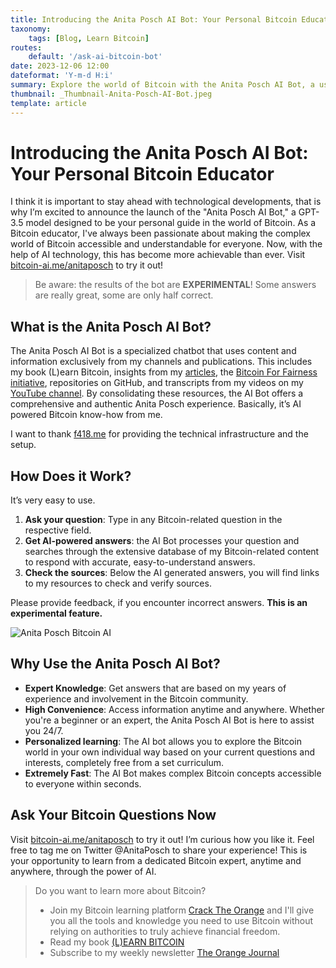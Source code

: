 ```yaml
---
title: Introducing the Anita Posch AI Bot: Your Personal Bitcoin Educator
taxonomy:
    tags: [Blog, Learn Bitcoin]
routes:
    default: '/ask-ai-bitcoin-bot'
date: 2023-12-06 12:00
dateformat: 'Y-m-d H:i'
summary: Explore the world of Bitcoin with the Anita Posch AI Bot, a user-friendly tool designed to provide AI-generated answers backed by my extensive resources.
thumbnail: _Thumbnail-Anita-Posch-AI-Bot.jpeg
template: article
---
```


# Introducing the Anita Posch AI Bot: Your Personal Bitcoin Educator

I think it is important to stay ahead with technological developments, that is why I’m excited to announce the launch of the "Anita Posch AI Bot," a GPT-3.5 model designed to be your personal guide in the world of Bitcoin. As a Bitcoin educator, I've always been passionate about making the complex world of Bitcoin accessible and understandable for everyone. Now, with the help of AI technology, this has become more achievable than ever.
Visit [bitcoin-ai.me/anitaposch](https://bitcoin-ai.me/anitaposch) to try it out!

> Be aware: the results of the bot are **EXPERIMENTAL**! Some answers are really great, some are only half correct.

## What is the Anita Posch AI Bot?

The Anita Posch AI Bot is a specialized chatbot that uses content and information exclusively from my channels and publications. This includes my book (L)earn Bitcoin, insights from my [articles](https://anitaposch.com), the [Bitcoin For Fairness initiative](https://bffbtc.org), repositories on GitHub, and transcripts from my videos on my [YouTube channel](https://youtube.com/@AnitaPosch). By consolidating these resources, the AI Bot offers a comprehensive and authentic Anita Posch experience. Basically, it’s AI powered Bitcoin know-how from me. 

I want to thank [f418.me](https://f418.me) for providing the technical infrastructure and the setup.

## How Does it Work?

It’s very easy to use. 

1. **Ask your question**: Type in any Bitcoin-related question in the respective field.
2. **Get AI-powered answers**: the AI Bot processes your question and searches through the extensive database of my Bitcoin-related content to respond with accurate, easy-to-understand answers.
3. **Check the sources**: Below the AI generated answers, you will find links to my resources to check and verify sources. 

Please provide feedback, if you encounter incorrect answers. **This is an experimental feature.**

![Anita Posch Bitcoin AI](_AI-Bot-Video.gif)

## Why Use the Anita Posch AI Bot?

* **Expert Knowledge**: Get answers that are based on my years of experience and involvement in the Bitcoin community.
* **High Convenience**: Access information anytime and anywhere. Whether you're a beginner or an expert, the Anita Posch AI Bot is here to assist you 24/7.
* **Personalized learning**: The AI bot allows you to explore the Bitcoin world in your own individual way based on your current questions and interests, completely free from a set curriculum.
* **Extremely Fast**: The AI Bot makes complex Bitcoin concepts accessible to everyone within seconds. 

## Ask Your Bitcoin Questions Now

Visit [bitcoin-ai.me/anitaposch](https://bitcoin-ai.me/anitaposch) to try it out! I’m curious how you like it. Feel free to tag me on Twitter @AnitaPosch to share your experience! This is your opportunity to learn from a dedicated Bitcoin expert, anytime and anywhere, through the power of AI.

> Do you want to learn more about Bitcoin? 
> * Join my Bitcoin learning platform [Crack The Orange](https://cracktheorange.com) and I'll give you all the tools and knowledge you need to use Bitcoin without relying on authorities to truly achieve financial freedom. 
> * Read my book [(L)EARN BITCOIN](https://learnbitcoin.link/)
> * Subscribe to my weekly newsletter [The Orange Journal](https://anita.link/news)